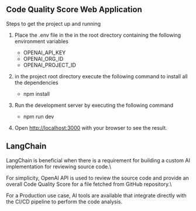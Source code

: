 ## Code Quality Score Web Application

Steps to get the project up and running

1. Place the .env file in the in the root directory containing the following environment variables 
    * OPENAI_API_KEY
    * OPENAI_ORG_ID
    * OPENAI_PROJECT_ID

2. in the project root directory execute the following command to install all the dependencies
    * npm install

3. Run the development server by executing the following command
    * npm run dev

4. Open [http://localhost:3000](http://localhost:3000) with your browser to see the result.


## LangChain

LangChain is beneficial when there is a requirement for building a custom AI implementation for reviewing source code.\

For simplicity, OpenAI API is used to review the source code and provide an overall Code Quality Score for a file fetched from GitHub repository.\

For a Production use case, AI tools are available that integrate directly with the CI/CD pipeline to perform the code analysis.




